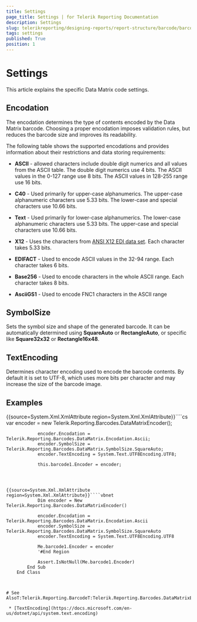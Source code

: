 ```yaml
---
title: Settings
page_title: Settings | for Telerik Reporting Documentation
description: Settings
slug: telerikreporting/designing-reports/report-structure/barcode/barcode-types/2d-barcodes/data-matrix/settings
tags: settings
published: True
position: 1
---
```


# Settings



This article explains the specific Data Matrix code settings.

## Encodation

The encodation determines the type of contents encoded by the Data Matrix barcode. Choosing a proper encodation imposes validation rules, but reduces the barcode size and improves its readability.

The following table shows the supported encodations and provides information about their restrictions and data storing requirements:

* __ASCII__ - allowed characters include double digit numerics and all values from the ASCII table.
              The double digit numerics use 4 bits. The ASCII values in the 0-127 range use 8 bits. The ASCII values in 128-255 range use 16 bits.
            

* __C40__ - Used primarily for upper-case alphanumerics.
              The upper-case alphanumeric characters use 5.33 bits.
              The lower-case and special characters use 10.66 bits.
            

* __Text__ - Used primarily for lower-case alphanumerics.
              The lower-case alphanumeric characters use 5.33 bits.
              The upper-case and special characters use 10.66 bits.
            

* __X12__ - Uses the characters from
              [ANSI X12 EDI data set](https://edi3.dicentral.com/ansi-x12).
              Each character takes 5.33 bits.
            

* __EDIFACT__ - Used to encode ASCII values in the 32-94 range.
              Each character takes 6 bits.
            

* __Base256__ - Used to encode characters in the whole ASCII range.
              Each character takes 8 bits.
            

* __AsciiGS1__ - Used to encode FNC1 characters in the ASCII range
            

## SymbolSize

Sets the symbol size and shape of the generated barcode. It can be automatically determined using
          __SquareAuto__ or __RectangleAuto__,
          or specific like __Square32x32__ or __Rectangle16x48__.
        

## TextEncoding

Determines character encoding used to encode the barcode contents. By default it is set to UTF-8, 
        which uses more bits per character and may increase the size of the barcode image.
        

## Examples

{{source=System.Xml.XmlAttribute region=System.Xml.XmlAttribute}}````cs
	            var encoder = new Telerik.Reporting.Barcodes.DataMatrixEncoder();
	
	            encoder.Encodation = Telerik.Reporting.Barcodes.DataMatrix.Encodation.Ascii;
	            encoder.SymbolSize = Telerik.Reporting.Barcodes.DataMatrix.SymbolSize.SquareAuto;
	            encoder.TextEncoding = System.Text.UTF8Encoding.UTF8;
	
	            this.barcode1.Encoder = encoder;
````



{{source=System.Xml.XmlAttribute region=System.Xml.XmlAttribute}}````vbnet
	        Dim encoder = New Telerik.Reporting.Barcodes.DataMatrixEncoder()
	
	        encoder.Encodation = Telerik.Reporting.Barcodes.DataMatrix.Encodation.Ascii
	        encoder.SymbolSize = Telerik.Reporting.Barcodes.DataMatrix.SymbolSize.SquareAuto
	        encoder.TextEncoding = System.Text.UTF8Encoding.UTF8
	
	        Me.barcode1.Encoder = encoder
	        '#End Region
	
	        Assert.IsNotNull(Me.barcode1.Encoder)
	    End Sub
	End Class



# See AlsoT:Telerik.Reporting.BarcodeT:Telerik.Reporting.Barcodes.DataMatrixEncoderP:Telerik.Reporting.Barcodes.DataMatrix.EncodationP:Telerik.Reporting.Barcodes.DataMatrix.SymbolSize

 * [TextEncoding](https://docs.microsoft.com/en-us/dotnet/api/system.text.encoding)
